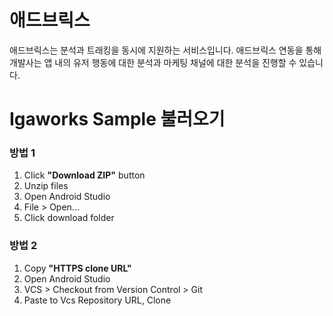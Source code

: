 # 애드브릭스
애드브릭스는 분석과 트래킹을 동시에 지원하는 서비스입니다. 애드브릭스 연동을 통해 개발사는 앱 내의 유저 행동에 대한 분석과 마케팅 채널에 대한 분석을 진행할 수 있습니다.

# Igaworks Sample 불러오기
### 방법 1
1. Click **"Download ZIP"** button
1. Unzip files
1. Open Android Studio
1. File > Open...
1. Click download folder

### 방법 2
1. Copy **"HTTPS clone URL"**
1. Open Android Studio
1. VCS > Checkout from Version Control > Git
1. Paste to Vcs Repository URL, Clone
